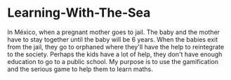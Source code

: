 # Learning-With-The-Sea
In México, when a pregnant mother goes to jail. The baby and the mother have to stay together until the baby will be 6 years. When the babies exit from the jail, they go to orphaned where they'll have the help to reintegrate to the society. Perhaps the kids have a lot of help, they don't have enough education to go to a public school.  My purpose is to use the gamification and the serious game to help them to learn maths.
